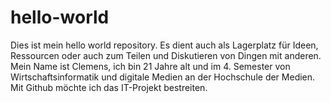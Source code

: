 # hello-world
Dies ist mein hello world repository. Es dient auch als Lagerplatz für Ideen, Ressourcen oder auch zum Teilen und Diskutieren von Dingen mit anderen.
Mein Name ist Clemens, ich bin 21 Jahre alt und im 4. Semester von Wirtschaftsinformatik und digitale Medien an der Hochschule der Medien.
Mit Github möchte ich das IT-Projekt bestreiten.
